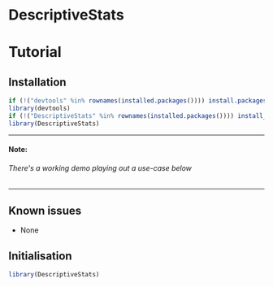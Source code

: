 # DescriptiveStats

# Tutorial

## Installation

```r
if (!("devtools" %in% rownames(installed.packages()))) install.packages("devtools", repos = "https://cloud.r-project.org")
library(devtools)
if (!("DescriptiveStats" %in% rownames(installed.packages()))) install_github("N1h1l1sT/DescriptiveStats", upgrade = FALSE)
library(DescriptiveStats)
```

___
#### Note:
###### _There's a working demo playing out a use-case below_
___

## Known issues
* None

## Initialisation

```r
library(DescriptiveStats)

```
